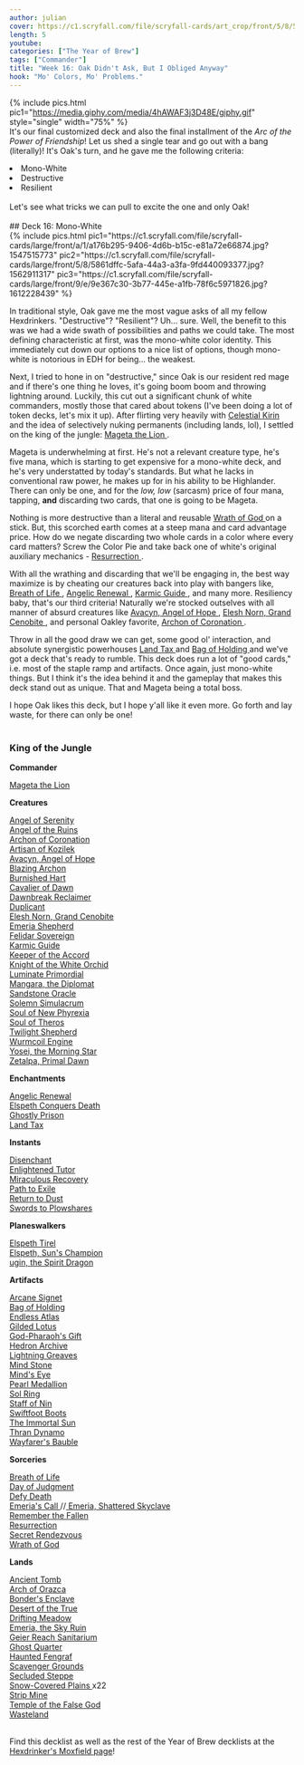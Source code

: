 ```yaml
---
author: julian
cover: https://c1.scryfall.com/file/scryfall-cards/art_crop/front/5/8/5861dffc-5afa-44a3-a3fa-9fd440093377.jpg?1562911317
length: 5
youtube:
categories: ["The Year of Brew"]
tags: ["Commander"]
title: "Week 16: Oak Didn't Ask, But I Obliged Anyway"
hook: "Mo' Colors, Mo' Problems."
---
```


{% include pics.html
pic1="https://media.giphy.com/media/4hAWAF3j3D48E/giphy.gif"
style="single"
width="75%" %}
<br />
It's our final customized deck and also the final installment of the _Arc of the Power of Friendship_! Let us shed a single tear and go out with a bang (literally)! It's Oak's turn, and he gave me the following criteria:
<br />

<li>Mono-White</li>
<li>Destructive</li>
<li>Resilient</li> 
<br />
Let's see what tricks we can pull to excite the one and only Oak! 
<br />
<br />
## Deck 16: Mono-White
<br />
{% include pics.html
pic1="https://c1.scryfall.com/file/scryfall-cards/large/front/a/1/a176b295-9406-4d6b-b15c-e81a72e66874.jpg?1547515773"
pic2="https://c1.scryfall.com/file/scryfall-cards/large/front/5/8/5861dffc-5afa-44a3-a3fa-9fd440093377.jpg?1562911317"
pic3="https://c1.scryfall.com/file/scryfall-cards/large/front/9/e/9e367c30-3b77-445e-a1fb-78f6c5971826.jpg?1612228439"
%}
<br />

In traditional style, Oak gave me the most vague asks of all my fellow Hexdrinkers. "Destructive"? "Resilient"? Uh... sure. Well, the benefit to this was we had a wide swath of possibilities and paths we could take. The most defining characteristic at first, was the mono-white color identity. This immediately cut down our options to a nice list of options, though mono-white is notorious in EDH for being... the weakest.

Next, I tried to hone in on "destructive," since Oak is our resident red mage and if there's one thing he loves, it's going boom boom and throwing lightning around. Luckily, this cut out a significant chunk of white commanders, mostly those that cared about tokens (I've been doing a lot of token decks, let's mix it up). After flirting very heavily with <a
	class="accented-link external-card-link"
	target="_blank"
	href="https://scryfall.com/card/sok/3/celestial-kirin?utm_source=api"
	data-toggle="popover"
	data-placement="top"
	data-content="<img src='https://c1.scryfall.com/file/scryfall-cards/normal/front/0/0/003e99a0-2caa-407b-be40-92ec17836eb3.jpg?1562492050' width=100% height=100%>">
Celestial Kirin
</a> and the idea of selectively nuking permanents (including lands, lol), I settled on the king of the jungle: <a
	class="accented-link external-card-link"
	target="_blank"
	href="https://scryfall.com/card/pcy/13/mageta-the-lion?utm_source=api"
	data-toggle="popover"
	data-placement="top"
	data-content="<img src='https://c1.scryfall.com/file/scryfall-cards/normal/front/5/8/5861dffc-5afa-44a3-a3fa-9fd440093377.jpg?1562911317' width=100% height=100%>">
Mageta the Lion
</a>.

Mageta is underwhelming at first. He's not a relevant creature type, he's five mana, which is starting to get expensive for a mono-white deck, and he's very understatted by today's standards. But what he lacks in conventional raw power, he makes up for in his ability to be Highlander. There can only be one, and for the _low, low_ (sarcasm) price of four mana, tapping, **and** discarding two cards, that one is going to be Mageta.

Nothing is more destructive than a literal and reusable <a
	class="accented-link external-card-link"
	target="_blank"
	href="https://scryfall.com/card/2xm/39/wrath-of-god?utm_source=api"
	data-toggle="popover"
	data-placement="top"
	data-content="<img src='https://c1.scryfall.com/file/scryfall-cards/normal/front/6/6/664e6656-36a3-4635-9f33-9f8901afd397.jpg?1598303688' width=100% height=100%>">
Wrath of God
</a> on a stick. But, this scorched earth comes at a steep mana and card advantage price. How do we negate discarding two whole cards in a color where every card matters? Screw the Color Pie and take back one of white's original auxiliary mechanics - <a
	class="accented-link external-card-link"
	target="_blank"
	href="https://scryfall.com/card/uma/30/resurrection?utm_source=api"
	data-toggle="popover"
	data-placement="top"
	data-content="<img src='https://c1.scryfall.com/file/scryfall-cards/normal/front/a/1/a176b295-9406-4d6b-b15c-e81a72e66874.jpg?1547515773' width=100% height=100%>">
Resurrection
</a>.

With all the wrathing and discarding that we'll be engaging in, the best way maximize is by cheating our creatures back into play with bangers like, <a
	class="accented-link external-card-link"
	target="_blank"
	href="https://scryfall.com/card/vma/18/breath-of-life?utm_source=api"
	data-toggle="popover"
	data-placement="top"
	data-content="<img src='https://c1.scryfall.com/file/scryfall-cards/normal/front/d/6/d6828916-c19e-4857-a6ba-047b81314d1f.jpg?1562938040' width=100% height=100%>">
Breath of Life
</a>, <a
	class="accented-link external-card-link"
	target="_blank"
	href="https://scryfall.com/card/uma/10/angelic-renewal?utm_source=api"
	data-toggle="popover"
	data-placement="top"
	data-content="<img src='https://c1.scryfall.com/file/scryfall-cards/normal/front/a/0/a03fc1f1-31f6-4e52-87d0-e3d18ea60d3b.jpg?1547515384' width=100% height=100%>">
Angelic Renewal
</a>, <a
	class="accented-link external-card-link"
	target="_blank"
	href="https://scryfall.com/card/cma/13/karmic-guide?utm_source=api"
	data-toggle="popover"
	data-placement="top"
	data-content="<img src='https://c1.scryfall.com/file/scryfall-cards/normal/front/b/0/b0768971-88ed-4166-aede-209654878e53.jpg?1592672375' width=100% height=100%>">
Karmic Guide
</a>, and many more. Resiliency baby, that's our third criteria! Naturally we're stocked outselves with all manner of absurd creatures like <a
	class="accented-link external-card-link"
	target="_blank"
	href="https://scryfall.com/card/2xm/8/avacyn-angel-of-hope?utm_source=api"
	data-toggle="popover"
	data-placement="top"
	data-content="<img src='https://c1.scryfall.com/file/scryfall-cards/normal/front/a/0/a0519776-3d86-4f7d-9c3b-71c1dfbf7e12.jpg?1598303166' width=100% height=100%>">
Avacyn, Angel of Hope
</a>, <a
	class="accented-link external-card-link"
	target="_blank"
	href="https://scryfall.com/card/ima/18/elesh-norn-grand-cenobite?utm_source=api"
	data-toggle="popover"
	data-placement="top"
	data-content="<img src='https://c1.scryfall.com/file/scryfall-cards/normal/front/7/8/78c2bfef-06a5-4c7f-8283-ea3fb673b7a1.jpg?1562850573' width=100% height=100%>">
Elesh Norn, Grand Cenobite
</a>, and personal Oakley favorite, <a
	class="accented-link external-card-link"
	target="_blank"
	href="https://scryfall.com/card/cmr/9/archon-of-coronation?utm_source=api"
	data-toggle="popover"
	data-placement="top"
	data-content="<img src='https://c1.scryfall.com/file/scryfall-cards/normal/front/9/e/9e367c30-3b77-445e-a1fb-78f6c5971826.jpg?1612228439' width=100% height=100%>">
Archon of Coronation
</a>.

Throw in all the good draw we can get, some good ol' interaction, and absolute synergistic powerhouses <a
	class="accented-link external-card-link"
	target="_blank"
	href="https://scryfall.com/card/2xm/20/land-tax?utm_source=api"
	data-toggle="popover"
	data-placement="top"
	data-content="<img src='https://c1.scryfall.com/file/scryfall-cards/normal/front/9/5/95bba319-5f66-4085-9f2a-ab71f727ab64.jpg?1599708011' width=100% height=100%>">
Land Tax
</a> and <a
	class="accented-link external-card-link"
	target="_blank"
	href="https://scryfall.com/card/m20/222/bag-of-holding?utm_source=api"
	data-toggle="popover"
	data-placement="top"
	data-content="<img src='https://c1.scryfall.com/file/scryfall-cards/normal/front/4/9/49283832-54f2-4619-b4a9-750493c93292.jpg?1592517605' width=100% height=100%>">
Bag of Holding
</a> and we've got a deck that's ready to rumble. This deck does run a lot of "good cards," i.e. most of the staple ramp and artifacts. Once again, just mono-white things. But I think it's the idea behind it and the gameplay that makes this deck stand out as unique. That and Mageta being a total boss.

I hope Oak likes this deck, but I hope y'all like it even more. Go forth and lay waste, for there can only be one!
<br />
<br />

<div class="text-center">
<h3>King of the Jungle</h3>
</div>
<div class="row">
    <div class="col-md-2"></div>
    <div class="col-md-8">
        <div class="row">
            <div class="col-6">
				<b>Commander</b>
				<p class="mb-0">
				<a
	class="accented-link external-card-link"
	target="_blank"
	href="https://scryfall.com/card/pcy/13/mageta-the-lion?utm_source=api"
	data-toggle="popover"
	data-placement="top"
	data-content="<img src='https://c1.scryfall.com/file/scryfall-cards/normal/front/5/8/5861dffc-5afa-44a3-a3fa-9fd440093377.jpg?1562911317' width=100% height=100%>">
	Mageta the Lion
</a>					
				</p>
				<b>Creatures</b>
				<p class="mb-0">
				<a
	class="accented-link external-card-link"
	target="_blank"
	href="https://scryfall.com/card/c21/83/angel-of-serenity?utm_source=api"
	data-toggle="popover"
	data-placement="top"
	data-content="<img src='https://c1.scryfall.com/file/scryfall-cards/normal/front/6/0/60301fbc-1bd4-4c37-ad19-660d625a090a.jpg?1618015106' width=100% height=100%>">
	Angel of Serenity
</a>
				<br />
				<a
	class="accented-link external-card-link"
	target="_blank"
	href="https://scryfall.com/card/c21/11/angel-of-the-ruins?utm_source=api"
	data-toggle="popover"
	data-placement="top"
	data-content="<img src='https://c1.scryfall.com/file/scryfall-cards/normal/front/e/a/ea96229a-5c33-4f79-97d4-059947dd7617.jpg?1617824471' width=100% height=100%>">
	Angel of the Ruins
</a>
				<br />
				<a
	class="accented-link external-card-link"
	target="_blank"
	href="https://scryfall.com/card/cmr/9/archon-of-coronation?utm_source=api"
	data-toggle="popover"
	data-placement="top"
	data-content="<img src='https://c1.scryfall.com/file/scryfall-cards/normal/front/9/e/9e367c30-3b77-445e-a1fb-78f6c5971826.jpg?1612228439' width=100% height=100%>">
	Archon of Coronation
</a>
				<br />
				<a
	class="accented-link external-card-link"
	target="_blank"
	href="https://scryfall.com/card/uma/2/artisan-of-kozilek?utm_source=api"
	data-toggle="popover"
	data-placement="top"
	data-content="<img src='https://c1.scryfall.com/file/scryfall-cards/normal/front/0/3/03648eff-8652-4750-a3d2-3338ce9e5a81.jpg?1547515230' width=100% height=100%>">
	Artisan of Kozilek
</a>
				<br />
				<a
	class="accented-link external-card-link"
	target="_blank"
	href="https://scryfall.com/card/2xm/8/avacyn-angel-of-hope?utm_source=api"
	data-toggle="popover"
	data-placement="top"
	data-content="<img src='https://c1.scryfall.com/file/scryfall-cards/normal/front/a/0/a0519776-3d86-4f7d-9c3b-71c1dfbf7e12.jpg?1598303166' width=100% height=100%>">
	Avacyn, Angel of Hope
</a>
				<br />
				<a
	class="accented-link external-card-link"
	target="_blank"
	href="https://scryfall.com/card/c16/58/blazing-archon?utm_source=api"
	data-toggle="popover"
	data-placement="top"
	data-content="<img src='https://c1.scryfall.com/file/scryfall-cards/normal/front/3/c/3c6cc01f-a14b-462d-9bfc-8f38d46a546a.jpg?1562396453' width=100% height=100%>">
	Blazing Archon
</a>
				<br />
				<a
	class="accented-link external-card-link"
	target="_blank"
	href="https://scryfall.com/card/c21/238/burnished-hart?utm_source=api"
	data-toggle="popover"
	data-placement="top"
	data-content="<img src='https://c1.scryfall.com/file/scryfall-cards/normal/front/b/d/bdf2d103-8614-4cc1-be90-a8b331eff0d2.jpg?1617735592' width=100% height=100%>">
	Burnished Hart
</a>
				<br />
				<a
	class="accented-link external-card-link"
	target="_blank"
	href="https://scryfall.com/card/m20/10/cavalier-of-dawn?utm_source=api"
	data-toggle="popover"
	data-placement="top"
	data-content="<img src='https://c1.scryfall.com/file/scryfall-cards/normal/front/f/7/f7b1919e-c0c1-4ac7-9061-a337b6fe7273.jpg?1592515990' width=100% height=100%>">
	Cavalier of Dawn
</a>
				<br />
				<a
	class="accented-link external-card-link"
	target="_blank"
	href="https://scryfall.com/card/cm2/24/dawnbreak-reclaimer?utm_source=api"
	data-toggle="popover"
	data-placement="top"
	data-content="<img src='https://c1.scryfall.com/file/scryfall-cards/normal/front/b/6/b6d097f4-4831-4611-81d9-3a09b7926d1a.jpg?1562275564' width=100% height=100%>">
	Dawnbreak Reclaimer
</a>
				<br />
				<a
	class="accented-link external-card-link"
	target="_blank"
	href="https://scryfall.com/card/c21/242/duplicant?utm_source=api"
	data-toggle="popover"
	data-placement="top"
	data-content="<img src='https://c1.scryfall.com/file/scryfall-cards/normal/front/e/9/e9592749-f1a4-4ac4-bb6b-071c5906cad5.jpg?1617648033' width=100% height=100%>">
	Duplicant
</a>
				<br />
				<a
	class="accented-link external-card-link"
	target="_blank"
	href="https://scryfall.com/card/ima/18/elesh-norn-grand-cenobite?utm_source=api"
	data-toggle="popover"
	data-placement="top"
	data-content="<img src='https://c1.scryfall.com/file/scryfall-cards/normal/front/7/8/78c2bfef-06a5-4c7f-8283-ea3fb673b7a1.jpg?1562850573' width=100% height=100%>">
	Elesh Norn, Grand Cenobite
</a>
				<br />
				<a
	class="accented-link external-card-link"
	target="_blank"
	href="https://scryfall.com/card/znc/16/emeria-shepherd?utm_source=api"
	data-toggle="popover"
	data-placement="top"
	data-content="<img src='https://c1.scryfall.com/file/scryfall-cards/normal/front/a/9/a99dd58d-9fed-4d85-9bb5-f9c91834cab8.jpg?1604195687' width=100% height=100%>">
	Emeria Shepherd
</a>
				<br />
				<a
	class="accented-link external-card-link"
	target="_blank"
	href="https://scryfall.com/card/bfz/26/felidar-sovereign?utm_source=api"
	data-toggle="popover"
	data-placement="top"
	data-content="<img src='https://c1.scryfall.com/file/scryfall-cards/normal/front/0/3/039499c3-0b35-4e8e-b0c9-bdf0b4cd90d5.jpg?1562895901' width=100% height=100%>">
	Felidar Sovereign
</a>
				<br />
				<a
	class="accented-link external-card-link"
	target="_blank"
	href="https://scryfall.com/card/cma/13/karmic-guide?utm_source=api"
	data-toggle="popover"
	data-placement="top"
	data-content="<img src='https://c1.scryfall.com/file/scryfall-cards/normal/front/b/0/b0768971-88ed-4166-aede-209654878e53.jpg?1592672375' width=100% height=100%>">
	Karmic Guide
</a>
				<br />
				<a
	class="accented-link external-card-link"
	target="_blank"
	href="https://scryfall.com/card/cmr/27/keeper-of-the-accord?utm_source=api"
	data-toggle="popover"
	data-placement="top"
	data-content="<img src='https://c1.scryfall.com/file/scryfall-cards/normal/front/3/7/37eec618-2c3d-423b-bbb7-72ef7deb38fc.jpg?1608908831' width=100% height=100%>">
	Keeper of the Accord
</a>
				<br />
				<a
	class="accented-link external-card-link"
	target="_blank"
	href="https://scryfall.com/card/c21/95/knight-of-the-white-orchid?utm_source=api"
	data-toggle="popover"
	data-placement="top"
	data-content="<img src='https://c1.scryfall.com/file/scryfall-cards/normal/front/0/0/00aef0cf-8b96-4120-9ef4-16203b7c6b9b.jpg?1618015353' width=100% height=100%>">
	Knight of the White Orchid
</a>
				<br />
				<a
	class="accented-link external-card-link"
	target="_blank"
	href="https://scryfall.com/card/gtc/20/luminate-primordial?utm_source=api"
	data-toggle="popover"
	data-placement="top"
	data-content="<img src='https://c1.scryfall.com/file/scryfall-cards/normal/front/b/0/b0747b12-c75a-4fdf-a881-f2383a23ccdd.jpg?1561842077' width=100% height=100%>">
	Luminate Primordial
</a>
				<br />
				<a
	class="accented-link external-card-link"
	target="_blank"
	href="https://scryfall.com/card/m21/27/mangara-the-diplomat?utm_source=api"
	data-toggle="popover"
	data-placement="top"
	data-content="<img src='https://c1.scryfall.com/file/scryfall-cards/normal/front/9/b/9b4e628f-5fc5-4c17-a07d-448d361d7e7c.jpg?1594735076' width=100% height=100%>">
	Mangara, the Diplomat
</a>
				<br />
				<a
	class="accented-link external-card-link"
	target="_blank"
	href="https://scryfall.com/card/cmr/336/sandstone-oracle?utm_source=api"
	data-toggle="popover"
	data-placement="top"
	data-content="<img src='https://c1.scryfall.com/file/scryfall-cards/normal/front/b/a/ba2b7213-f0db-4ef9-aab7-37028f9479af.jpg?1608911663' width=100% height=100%>">
	Sandstone Oracle
</a>
				<br />
				<a
	class="accented-link external-card-link"
	target="_blank"
	href="https://scryfall.com/card/c21/264/solemn-simulacrum?utm_source=api"
	data-toggle="popover"
	data-placement="top"
	data-content="<img src='https://c1.scryfall.com/file/scryfall-cards/normal/front/1/f/1fb27404-b112-4f1c-b6f3-54520edfd724.jpg?1617735781' width=100% height=100%>">
	Solemn Simulacrum
</a>
				<br />
				<a
	class="accented-link external-card-link"
	target="_blank"
	href="https://scryfall.com/card/c18/223/soul-of-new-phyrexia?utm_source=api"
	data-toggle="popover"
	data-placement="top"
	data-content="<img src='https://c1.scryfall.com/file/scryfall-cards/normal/front/b/b/bb5adf9b-7344-4410-87d5-e425b4b1023f.jpg?1592711345' width=100% height=100%>">
	Soul of New Phyrexia
</a>
				<br />
				<a
	class="accented-link external-card-link"
	target="_blank"
	href="https://scryfall.com/card/m15/34/soul-of-theros?utm_source=api"
	data-toggle="popover"
	data-placement="top"
	data-content="<img src='https://c1.scryfall.com/file/scryfall-cards/normal/front/6/3/63e391d3-cf19-4f73-9d39-22587e0f3c0d.jpg?1562788050' width=100% height=100%>">
	Soul of Theros
</a>
				<br />
				<a
	class="accented-link external-card-link"
	target="_blank"
	href="https://scryfall.com/card/dvd/11/twilight-shepherd?utm_source=api"
	data-toggle="popover"
	data-placement="top"
	data-content="<img src='https://c1.scryfall.com/file/scryfall-cards/normal/front/7/5/753c4ef2-d61a-4cfe-8e8b-8379402c8713.jpg?1561771511' width=100% height=100%>">
	Twilight Shepherd
</a>
				<br />
				<a
	class="accented-link external-card-link"
	target="_blank"
	href="https://scryfall.com/card/2xm/308/wurmcoil-engine?utm_source=api"
	data-toggle="popover"
	data-placement="top"
	data-content="<img src='https://c1.scryfall.com/file/scryfall-cards/normal/front/5/d/5d275f04-cc60-4e3f-95cc-3d02bc916b82.jpg?1599710280' width=100% height=100%>">
	Wurmcoil Engine
</a>
				<br />
				<a
	class="accented-link external-card-link"
	target="_blank"
	href="https://scryfall.com/card/ima/39/yosei-the-morning-star?utm_source=api"
	data-toggle="popover"
	data-placement="top"
	data-content="<img src='https://c1.scryfall.com/file/scryfall-cards/normal/front/4/7/47af956c-e2ba-47c5-bc5d-ec0ab345ce57.jpg?1562848456' width=100% height=100%>">
	Yosei, the Morning Star
</a>
				<br />
				<a
	class="accented-link external-card-link"
	target="_blank"
	href="https://scryfall.com/card/c21/112/zetalpa-primal-dawn?utm_source=api"
	data-toggle="popover"
	data-placement="top"
	data-content="<img src='https://c1.scryfall.com/file/scryfall-cards/normal/front/6/d/6d471f97-e812-410e-9354-1d1d330010bc.jpg?1618015681' width=100% height=100%>">
	Zetalpa, Primal Dawn
</a>
				</p>
				<b>Enchantments</b>
				<p class="mb-0">
				<a
	class="accented-link external-card-link"
	target="_blank"
	href="https://scryfall.com/card/uma/10/angelic-renewal?utm_source=api"
	data-toggle="popover"
	data-placement="top"
	data-content="<img src='https://c1.scryfall.com/file/scryfall-cards/normal/front/a/0/a03fc1f1-31f6-4e52-87d0-e3d18ea60d3b.jpg?1547515384' width=100% height=100%>">
	Angelic Renewal
</a>
				<br />
				<a
	class="accented-link external-card-link"
	target="_blank"
	href="https://scryfall.com/card/thb/13/elspeth-conquers-death?utm_source=api"
	data-toggle="popover"
	data-placement="top"
	data-content="<img src='https://c1.scryfall.com/file/scryfall-cards/normal/front/e/a/ea20208b-1939-4c69-8cfd-c0a42f9dc427.jpg?1586801037' width=100% height=100%>">
	Elspeth Conquers Death
</a>
				<br />
				<a
	class="accented-link external-card-link"
	target="_blank"
	href="https://scryfall.com/card/c21/92/ghostly-prison?utm_source=api"
	data-toggle="popover"
	data-placement="top"
	data-content="<img src='https://c1.scryfall.com/file/scryfall-cards/normal/front/c/6/c601064b-9edd-4c7b-aea2-782ae63851ce.jpg?1618015245' width=100% height=100%>">
	Ghostly Prison
</a>
				<br />
				<a
	class="accented-link external-card-link"
	target="_blank"
	href="https://scryfall.com/card/2xm/20/land-tax?utm_source=api"
	data-toggle="popover"
	data-placement="top"
	data-content="<img src='https://c1.scryfall.com/file/scryfall-cards/normal/front/9/5/95bba319-5f66-4085-9f2a-ab71f727ab64.jpg?1599708011' width=100% height=100%>">
	Land Tax
</a>
				</p>
				<b>Instants</b>
				<p class="mb-0">
				<a
	class="accented-link external-card-link"
	target="_blank"
	href="https://scryfall.com/card/cmr/372/disenchant?utm_source=api"
	data-toggle="popover"
	data-placement="top"
	data-content="<img src='https://c1.scryfall.com/file/scryfall-cards/normal/front/2/b/2ba38105-bada-449a-ab2f-3d6db2764a06.jpg?1610075029' width=100% height=100%>">
	Disenchant
</a>
				<br />
				<a
	class="accented-link external-card-link"
	target="_blank"
	href="https://scryfall.com/card/ema/9/enlightened-tutor?utm_source=api"
	data-toggle="popover"
	data-placement="top"
	data-content="<img src='https://c1.scryfall.com/file/scryfall-cards/normal/front/0/c/0c9ebec9-3474-4062-9607-2e2a72f78299.jpg?1580013657' width=100% height=100%>">
	Enlightened Tutor
</a>
				<br />
				<a
	class="accented-link external-card-link"
	target="_blank"
	href="https://scryfall.com/card/uma/26/miraculous-recovery?utm_source=api"
	data-toggle="popover"
	data-placement="top"
	data-content="<img src='https://c1.scryfall.com/file/scryfall-cards/normal/front/2/b/2b3459d9-a667-4cee-9b39-844013576d0b.jpg?1547515696' width=100% height=100%>">
	Miraculous Recovery
</a>
				<br />
				<a
	class="accented-link external-card-link"
	target="_blank"
	href="https://scryfall.com/card/2xm/25/path-to-exile?utm_source=api"
	data-toggle="popover"
	data-placement="top"
	data-content="<img src='https://c1.scryfall.com/file/scryfall-cards/normal/front/e/9/e9d36855-c38a-4bba-a642-cff3f81e057e.jpg?1599709071' width=100% height=100%>">
	Path to Exile
</a>
				<br />
				<a
	class="accented-link external-card-link"
	target="_blank"
	href="https://scryfall.com/card/c21/100/return-to-dust?utm_source=api"
	data-toggle="popover"
	data-placement="top"
	data-content="<img src='https://c1.scryfall.com/file/scryfall-cards/normal/front/5/9/59713368-9626-4466-9be4-8ca08e03a888.jpg?1617735248' width=100% height=100%>">
	Return to Dust
</a>
				<br />
				<a
	class="accented-link external-card-link"
	target="_blank"
	href="https://scryfall.com/card/cmr/387/swords-to-plowshares?utm_source=api"
	data-toggle="popover"
	data-placement="top"
	data-content="<img src='https://c1.scryfall.com/file/scryfall-cards/normal/front/b/e/be2b4177-e47c-4dde-9ead-31b7602065ec.jpg?1618695835' width=100% height=100%>">
	Swords to Plowshares
</a>
				</p>
				<b>Planeswalkers</b>
				<p class="mb-0">
				<a
	class="accented-link external-card-link"
	target="_blank"
	href="https://scryfall.com/card/som/6/elspeth-tirel?utm_source=api"
	data-toggle="popover"
	data-placement="top"
	data-content="<img src='https://c1.scryfall.com/file/scryfall-cards/normal/front/e/b/ebe9116e-7b04-4f2a-aa67-89a42c6e1801.jpg?1562824693' width=100% height=100%>">
	Elspeth Tirel
</a>
				<br />
				<a
	class="accented-link external-card-link"
	target="_blank"
	href="https://scryfall.com/card/ddo/1/elspeth-suns-champion?utm_source=api"
	data-toggle="popover"
	data-placement="top"
	data-content="<img src='https://c1.scryfall.com/file/scryfall-cards/normal/front/9/6/96f1d11a-084d-4de7-9ed4-33158113520c.jpg?1562840252' width=100% height=100%>">
	Elspeth, Sun's Champion
</a>
				<br />
				<a
	class="accented-link external-card-link"
	target="_blank"
	href="https://scryfall.com/card/m21/1/ugin-the-spirit-dragon?utm_source=api"
	data-toggle="popover"
	data-placement="top"
	data-content="<img src='https://c1.scryfall.com/file/scryfall-cards/normal/front/9/c/9c017fa9-7021-417a-9c2e-3df409644fcf.jpg?1594734662' width=100% height=100%>">
	ugin, the Spirit Dragon
</a>
				</p>
			</div>
			<div class="col-6">
				<b>Artifacts</b>
				<p class="mb-0">
				<a
	class="accented-link external-card-link"
	target="_blank"
	href="https://scryfall.com/card/c21/234/arcane-signet?utm_source=api"
	data-toggle="popover"
	data-placement="top"
	data-content="<img src='https://c1.scryfall.com/file/scryfall-cards/normal/front/0/1/01b186af-8825-4257-80fd-9c1ecdb21414.jpg?1617647997' width=100% height=100%>">
	Arcane Signet
</a>
				<br />
				<a
	class="accented-link external-card-link"
	target="_blank"
	href="https://scryfall.com/card/m20/222/bag-of-holding?utm_source=api"
	data-toggle="popover"
	data-placement="top"
	data-content="<img src='https://c1.scryfall.com/file/scryfall-cards/normal/front/4/9/49283832-54f2-4619-b4a9-750493c93292.jpg?1592517605' width=100% height=100%>">
	Bag of Holding
</a>
				<br />
				<a
	class="accented-link external-card-link"
	target="_blank"
	href="https://scryfall.com/card/2xm/251/endless-atlas?utm_source=api"
	data-toggle="popover"
	data-placement="top"
	data-content="<img src='https://c1.scryfall.com/file/scryfall-cards/normal/front/2/a/2a39fc25-f9f0-44ab-a94c-9720f8722620.jpg?1599709096' width=100% height=100%>">
	Endless Atlas
</a>
				<br />
				<a
	class="accented-link external-card-link"
	target="_blank"
	href="https://scryfall.com/card/dom/215/gilded-lotus?utm_source=api"
	data-toggle="popover"
	data-placement="top"
	data-content="<img src='https://c1.scryfall.com/file/scryfall-cards/normal/front/a/4/a487e208-8493-4bca-8c44-284d89c66b15.jpg?1562740681' width=100% height=100%>">
	Gilded Lotus
</a>
				<br />
				<a
	class="accented-link external-card-link"
	target="_blank"
	href="https://scryfall.com/card/hou/161/god-pharaohs-gift?utm_source=api"
	data-toggle="popover"
	data-placement="top"
	data-content="<img src='https://c1.scryfall.com/file/scryfall-cards/normal/front/b/2/b2e85a9e-4c37-4721-b7ea-de3413ec39df.jpg?1562811437' width=100% height=100%>">
	God-Pharaoh's Gift
</a>
				<br />
				<a
	class="accented-link external-card-link"
	target="_blank"
	href="https://scryfall.com/card/c21/244/hedron-archive?utm_source=api"
	data-toggle="popover"
	data-placement="top"
	data-content="<img src='https://c1.scryfall.com/file/scryfall-cards/normal/front/f/8/f8900980-6e0d-4d78-91a7-60a2e8cc92a5.jpg?1617648066' width=100% height=100%>">
	Hedron Archive
</a>
				<br />
				<a
	class="accented-link external-card-link"
	target="_blank"
	href="https://scryfall.com/card/2xm/267/lightning-greaves?utm_source=api"
	data-toggle="popover"
	data-placement="top"
	data-content="<img src='https://c1.scryfall.com/file/scryfall-cards/normal/front/e/6/e6cec97f-0a2b-4543-a02e-d5e42d337790.jpg?1599709454' width=100% height=100%>">
	Lightning Greaves
</a>
				<br />
				<a
	class="accented-link external-card-link"
	target="_blank"
	href="https://scryfall.com/card/c21/251/mind-stone?utm_source=api"
	data-toggle="popover"
	data-placement="top"
	data-content="<img src='https://c1.scryfall.com/file/scryfall-cards/normal/front/8/c/8c899cbd-cddd-43f9-a95d-a6e5af990362.jpg?1617986435' width=100% height=100%>">
	Mind Stone
</a>
				<br />
				<a
	class="accented-link external-card-link"
	target="_blank"
	href="https://scryfall.com/card/bbd/240/minds-eye?utm_source=api"
	data-toggle="popover"
	data-placement="top"
	data-content="<img src='https://c1.scryfall.com/file/scryfall-cards/normal/front/5/a/5a0e1ef4-fdb1-42bd-8e46-ba84cf850939.jpg?1562913300' width=100% height=100%>">
	Mind's Eye
</a>
				<br />
				<a
	class="accented-link external-card-link"
	target="_blank"
	href="https://scryfall.com/card/c14/260/pearl-medallion?utm_source=api"
	data-toggle="popover"
	data-placement="top"
	data-content="<img src='https://c1.scryfall.com/file/scryfall-cards/normal/front/9/8/989e1802-1581-402b-a2c6-3ac14121b09a.jpg?1561951526' width=100% height=100%>">
	Pearl Medallion
</a>
				<br />
				<a
	class="accented-link external-card-link"
	target="_blank"
	href="https://scryfall.com/card/c21/263/sol-ring?utm_source=api"
	data-toggle="popover"
	data-placement="top"
	data-content="<img src='https://c1.scryfall.com/file/scryfall-cards/normal/front/4/c/4cbc6901-6a4a-4d0a-83ea-7eefa3b35021.jpg?1618264523' width=100% height=100%>">
	Sol Ring
</a>
				<br />
				<a
	class="accented-link external-card-link"
	target="_blank"
	href="https://scryfall.com/card/cm2/221/staff-of-nin?utm_source=api"
	data-toggle="popover"
	data-placement="top"
	data-content="<img src='https://c1.scryfall.com/file/scryfall-cards/normal/front/4/e/4eca883f-4e6e-4ccc-ad69-a706e24ee151.jpg?1562273878' width=100% height=100%>">
	Staff of Nin
</a>
				<br />
				<a
	class="accented-link external-card-link"
	target="_blank"
	href="https://scryfall.com/card/khc/105/swiftfoot-boots?utm_source=api"
	data-toggle="popover"
	data-placement="top"
	data-content="<img src='https://c1.scryfall.com/file/scryfall-cards/normal/front/b/f/bf700ec0-1fd3-4971-ab03-51365dc8f4f4.jpg?1611967346' width=100% height=100%>">
	Swiftfoot Boots
</a>
				<br />
				<a
	class="accented-link external-card-link"
	target="_blank"
	href="https://scryfall.com/card/rix/180/the-immortal-sun?utm_source=api"
	data-toggle="popover"
	data-placement="top"
	data-content="<img src='https://c1.scryfall.com/file/scryfall-cards/normal/front/a/d/adeccd88-8dc0-4cc1-943f-27d540d248bb.jpg?1555041035' width=100% height=100%>">
	The Immortal Sun
</a>
				<br />
				<a
	class="accented-link external-card-link"
	target="_blank"
	href="https://scryfall.com/card/c19/225/thran-dynamo?utm_source=api"
	data-toggle="popover"
	data-placement="top"
	data-content="<img src='https://c1.scryfall.com/file/scryfall-cards/normal/front/9/0/907801dd-179c-4669-b608-d810a7f608fd.jpg?1568004988' width=100% height=100%>">
	Thran Dynamo
</a>
				<br />
				<a
	class="accented-link external-card-link"
	target="_blank"
	href="https://scryfall.com/card/cm2/229/wayfarers-bauble?utm_source=api"
	data-toggle="popover"
	data-placement="top"
	data-content="<img src='https://c1.scryfall.com/file/scryfall-cards/normal/front/9/b/9b0e3f48-0997-4313-93c9-86cbfc25cd63.jpg?1562275066' width=100% height=100%>">
	Wayfarer's Bauble
</a>
				</p>
				<b>Sorceries</b>
				<p class="mb-0">
				<a
	class="accented-link external-card-link"
	target="_blank"
	href="https://scryfall.com/card/vma/18/breath-of-life?utm_source=api"
	data-toggle="popover"
	data-placement="top"
	data-content="<img src='https://c1.scryfall.com/file/scryfall-cards/normal/front/d/6/d6828916-c19e-4857-a6ba-047b81314d1f.jpg?1562938040' width=100% height=100%>">
	Breath of Life
</a>
				<br />
				<a
	class="accented-link external-card-link"
	target="_blank"
	href="https://scryfall.com/card/m12/12/day-of-judgment?utm_source=api"
	data-toggle="popover"
	data-placement="top"
	data-content="<img src='https://c1.scryfall.com/file/scryfall-cards/normal/front/1/e/1ed43ed8-9490-4433-843f-9020cd3470a1.jpg?1562635091' width=100% height=100%>">
	Day of Judgment
</a>
				<br />
				<a
	class="accented-link external-card-link"
	target="_blank"
	href="https://scryfall.com/card/avr/16/defy-death?utm_source=api"
	data-toggle="popover"
	data-placement="top"
	data-content="<img src='https://c1.scryfall.com/file/scryfall-cards/normal/front/0/2/028028d7-80ff-4d63-8b84-795f257a3456.jpg?1592708267' width=100% height=100%>">
	Defy Death
</a>
				<br />
				<a
	class="accented-link external-card-link"
	target="_blank"
	href="https://scryfall.com/card/znr/12/emerias-call-emeria-shattered-skyclave?utm_source=api"
	data-toggle="popover"
	data-placement="top"
	data-content="<img src='https://c1.scryfall.com/file/scryfall-cards/normal/front/c/4/c470539a-9cc7-4175-8f7c-c982b6072b6d.jpg?1604195709' width=100% height=100%>">
	Emeria's Call
</a>//<a
	class="accented-link external-card-link"
	target="_blank"
	href="https://scryfall.com/card/znr/12/emerias-call-emeria-shattered-skyclave?utm_source=api"
	data-toggle="popover"
	data-placement="top"
	data-content="<img src='https://c1.scryfall.com/file/scryfall-cards/normal/back/c/4/c470539a-9cc7-4175-8f7c-c982b6072b6d.jpg?1604195709' width=100% height=100%>">
	Emeria, Shattered Skyclave
</a>
				<br />
				<a
	class="accented-link external-card-link"
	target="_blank"
	href="https://scryfall.com/card/2xm/27/remember-the-fallen?utm_source=api"
	data-toggle="popover"
	data-placement="top"
	data-content="<img src='https://c1.scryfall.com/file/scryfall-cards/normal/front/2/8/287ca034-9cea-4b84-98ba-76c24f038edb.jpg?1599709496' width=100% height=100%>">
	Remember the Fallen
</a>
				<br />
				<a
	class="accented-link external-card-link"
	target="_blank"
	href="https://scryfall.com/card/uma/30/resurrection?utm_source=api"
	data-toggle="popover"
	data-placement="top"
	data-content="<img src='https://c1.scryfall.com/file/scryfall-cards/normal/front/a/1/a176b295-9406-4d6b-b15c-e81a72e66874.jpg?1547515773' width=100% height=100%>">
	Resurrection
</a>
				<br />
				<a
	class="accented-link external-card-link"
	target="_blank"
	href="https://scryfall.com/card/stx/26/secret-rendezvous?utm_source=api"
	data-toggle="popover"
	data-placement="top"
	data-content="<img src='https://c1.scryfall.com/file/scryfall-cards/normal/front/3/9/39528cf0-343e-499b-a69f-c5c3c2898c25.jpg?1617445211' width=100% height=100%>">
	Secret Rendezvous
</a>
				<br />
				<a
	class="accented-link external-card-link"
	target="_blank"
	href="https://scryfall.com/card/2xm/39/wrath-of-god?utm_source=api"
	data-toggle="popover"
	data-placement="top"
	data-content="<img src='https://c1.scryfall.com/file/scryfall-cards/normal/front/6/6/664e6656-36a3-4635-9f33-9f8901afd397.jpg?1598303688' width=100% height=100%>">
	Wrath of God
</a>
				</p>
				<b>Lands</b>
				<p class="mb-0">
				<a
	class="accented-link external-card-link"
	target="_blank"
	href="https://scryfall.com/card/uma/236/ancient-tomb?utm_source=api"
	data-toggle="popover"
	data-placement="top"
	data-content="<img src='https://c1.scryfall.com/file/scryfall-cards/normal/front/b/d/bd3d4b4b-cf31-4f89-8140-9650edb03c7b.jpg?1582753000' width=100% height=100%>">
	Ancient Tomb
</a>
				<br />
				<a
	class="accented-link external-card-link"
	target="_blank"
	href="https://scryfall.com/card/rix/185/arch-of-orazca?utm_source=api"
	data-toggle="popover"
	data-placement="top"
	data-content="<img src='https://c1.scryfall.com/file/scryfall-cards/normal/front/c/6/c6d47162-749b-47d5-9589-8f1dbf60b9f3.jpg?1555041067' width=100% height=100%>">
	Arch of Orazca
</a>
				<br />
				<a
	class="accented-link external-card-link"
	target="_blank"
	href="https://scryfall.com/card/iko/245/bonders-enclave?utm_source=api"
	data-toggle="popover"
	data-placement="top"
	data-content="<img src='https://c1.scryfall.com/file/scryfall-cards/normal/front/4/f/4fe9388d-b1ee-4f35-9fbd-5f504528b398.jpg?1591228614' width=100% height=100%>">
	Bonder's Enclave
</a>
				<br />
				<a
	class="accented-link external-card-link"
	target="_blank"
	href="https://scryfall.com/card/c20/268/desert-of-the-true?utm_source=api"
	data-toggle="popover"
	data-placement="top"
	data-content="<img src='https://c1.scryfall.com/file/scryfall-cards/normal/front/3/f/3f96abac-9876-4fb6-af56-6c0c47c9d86b.jpg?1591321943' width=100% height=100%>">
	Desert of the True
</a>
				<br />
				<a
	class="accented-link external-card-link"
	target="_blank"
	href="https://scryfall.com/card/c20/271/drifting-meadow?utm_source=api"
	data-toggle="popover"
	data-placement="top"
	data-content="<img src='https://c1.scryfall.com/file/scryfall-cards/normal/front/6/4/64dde056-f16f-495b-bba6-2e6edc8cb63a.jpg?1591321972' width=100% height=100%>">
	Drifting Meadow
</a>
				<br />
				<a
	class="accented-link external-card-link"
	target="_blank"
	href="https://scryfall.com/card/c14/293/emeria-the-sky-ruin?utm_source=api"
	data-toggle="popover"
	data-placement="top"
	data-content="<img src='https://c1.scryfall.com/file/scryfall-cards/normal/front/b/b/bb89c14b-028a-4bef-ae94-703198ef0376.jpg?1561956616' width=100% height=100%>">
	Emeria, the Sky Ruin
</a>
				<br />
				<a
	class="accented-link external-card-link"
	target="_blank"
	href="https://scryfall.com/card/c19/246/geier-reach-sanitarium?utm_source=api"
	data-toggle="popover"
	data-placement="top"
	data-content="<img src='https://c1.scryfall.com/file/scryfall-cards/normal/front/d/9/d922754a-37d0-42ec-9f55-134cf4f3bd1d.jpg?1568005142' width=100% height=100%>">
	Geier Reach Sanitarium
</a>
				<br />
				<a
	class="accented-link external-card-link"
	target="_blank"
	href="https://scryfall.com/card/cm2/253/ghost-quarter?utm_source=api"
	data-toggle="popover"
	data-placement="top"
	data-content="<img src='https://c1.scryfall.com/file/scryfall-cards/normal/front/1/2/12f8071c-8955-4aa2-889c-6043df047223.jpg?1562272439' width=100% height=100%>">
	Ghost Quarter
</a>
				<br />
				<a
	class="accented-link external-card-link"
	target="_blank"
	href="https://scryfall.com/card/c18/254/haunted-fengraf?utm_source=api"
	data-toggle="popover"
	data-placement="top"
	data-content="<img src='https://c1.scryfall.com/file/scryfall-cards/normal/front/9/7/97a1d55a-39a8-4bf4-91b7-5565146c9c40.jpg?1592711522' width=100% height=100%>">
	Haunted Fengraf
</a>
				<br />
				<a
	class="accented-link external-card-link"
	target="_blank"
	href="https://scryfall.com/card/c21/314/scavenger-grounds?utm_source=api"
	data-toggle="popover"
	data-placement="top"
	data-content="<img src='https://c1.scryfall.com/file/scryfall-cards/normal/front/7/8/78748ac8-4726-4156-a97e-023f80fef610.jpg?1617914300' width=100% height=100%>">
	Scavenger Grounds
</a>
				<br />
				<a
	class="accented-link external-card-link"
	target="_blank"
	href="https://scryfall.com/card/c21/315/secluded-steppe?utm_source=api"
	data-toggle="popover"
	data-placement="top"
	data-content="<img src='https://c1.scryfall.com/file/scryfall-cards/normal/front/6/9/69b876f8-4f4e-4eaa-904c-fa99f543e319.jpg?1619384268' width=100% height=100%>">
	Secluded Steppe
</a>
				<br />
				<a
	class="accented-link external-card-link"
	target="_blank"
	href="https://scryfall.com/card/khm/276/snow-covered-plains?utm_source=api"
	data-toggle="popover"
	data-placement="top"
	data-content="<img src='https://c1.scryfall.com/file/scryfall-cards/normal/front/a/f/afd2730f-878e-47ee-ad2a-73f8fa4e0794.jpg?1615604386' width=100% height=100%>">
	Snow-Covered Plains
</a> x22
				<br />
				<a
	class="accented-link external-card-link"
	target="_blank"
	href="https://scryfall.com/card/vma/316/strip-mine?utm_source=api"
	data-toggle="popover"
	data-placement="top"
	data-content="<img src='https://c1.scryfall.com/file/scryfall-cards/normal/front/f/5/f57fd4c9-0004-4f71-a30f-2720943f57ca.jpg?1562944463' width=100% height=100%>">
	Strip Mine
</a>
				<br />
				<a
	class="accented-link external-card-link"
	target="_blank"
	href="https://scryfall.com/card/c20/319/temple-of-the-false-god"
	data-toggle="popover"
	data-placement="top"
	data-content="<img src='https://c1.scryfall.com/file/scryfall-cards/normal/front/b/6/b69cc893-4e71-4724-8df3-fcc0a037e399.jpg?1591322496' width=100% height=100%>">
	Temple of the False God
</a>
				<br />
				<a
	class="accented-link external-card-link"
	target="_blank"
	href="https://scryfall.com/card/ema/248/wasteland?utm_source=api"
	data-toggle="popover"
	data-placement="top"
	data-content="<img src='https://c1.scryfall.com/file/scryfall-cards/normal/front/a/a/aaafb9bc-7cea-4624-a227-595544fa42b0.jpg?1590511888' width=100% height=100%>">
	Wasteland
</a>
				</p>
			</div>
		</div>
	</div>
</div>
<br />
Find this decklist as well as the rest of the Year of Brew decklists at the <a href="https://www.moxfield.com/users/The_Hexdrinkers" target="_blank">Hexdrinker's Moxfield page</a>!
<br />
<br />

